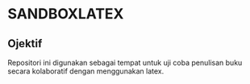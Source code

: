 # SANDBOXLATEX

## Ojektif
Repositori ini digunakan sebagai tempat untuk uji coba penulisan buku secara kolaboratif dengan menggunakan latex.



